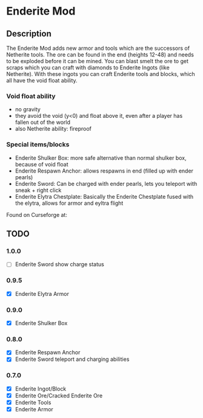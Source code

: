 # Enderite Mod

## Description

The Enderite Mod adds new armor and tools which are the successors of Netherite tools.
The ore can be found in the end (heights 12-48) and needs to be exploded before it can be mined.
You can blast smelt the ore to get scraps which you can craft with diamonds to Enderite Ingots (like Netherite).
With these ingots you can craft Enderite tools and blocks, which all have the void float ability.
### Void float ability
- no gravity
- they avoid the void (y<0) and float above it, even after a player has fallen out of the world
- also Netherite ability: fireproof
### Special items/blocks
- Enderite Shulker Box: more safe alternative than normal shulker box, because of void float
- Enderite Respawn Anchor: allows respawns in end (filled up with ender pearls)
- Enderite Sword: Can be charged with ender pearls, lets you teleport with sneak + right click
- Enderite Elytra Chestplate: Basically the Enderite Chestplate fused with the elytra, allows for armor and eyltra flight

Found on Curseforge at:


## TODO

### 1.0.0
- [ ] Enderite Sword show charge status

### 0.9.5
- [x] Enderite Elytra Armor

### 0.9.0
- [x] Enderite Shulker Box

### 0.8.0
- [x] Enderite Respawn Anchor
- [x] Enderite Sword teleport and charging abilities

### 0.7.0
- [x] Enderite Ingot/Block
- [x] Enderite Ore/Cracked Enderite Ore
- [x] Enderite Tools
- [x] Enderite Armor
